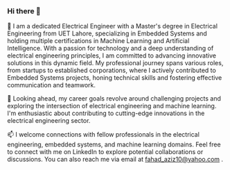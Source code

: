 ### Hi there 👋
🔭 I am a dedicated Electrical Engineer with a Master's degree in Electrical Engineering from UET Lahore, specializing in Embedded Systems and holding multiple certifications in Machine Learning and Artificial Intelligence. With a passion for technology and a deep understanding of electrical engineering principles, I am committed to advancing innovative solutions in this dynamic field. My professional journey spans various roles, from startups to established corporations, where I actively contributed to Embedded Systems projects, honing technical skills and fostering effective communication and teamwork.

🌱 Looking ahead, my career goals revolve around challenging projects and exploring the intersection of electrical engineering and machine learning. I'm enthusiastic about contributing to cutting-edge innovations in the electrical engineering sector.

📫 I welcome connections with fellow professionals in the electrical engineering, embedded systems, and machine learning domains. Feel free to connect with me on LinkedIn to explore potential collaborations or discussions. You can also reach me via email at fahad_aziz10@yahoo.com .
<!--
**fahad-aziz10/fahad-aziz10** is a ✨ _special_ ✨ repository because its `README.md` (this file) appears on your GitHub profile.

Here are some ideas to get you started:

- 🔭 I’m currently working on ...
- 🌱 I’m currently learning ...
- 👯 I’m looking to collaborate on ...
- 🤔 I’m looking for help with ...
- 💬 Ask me about ...
- 📫 How to reach me: ...
- 😄 Pronouns: ...
- ⚡ Fun fact: ...
-->
